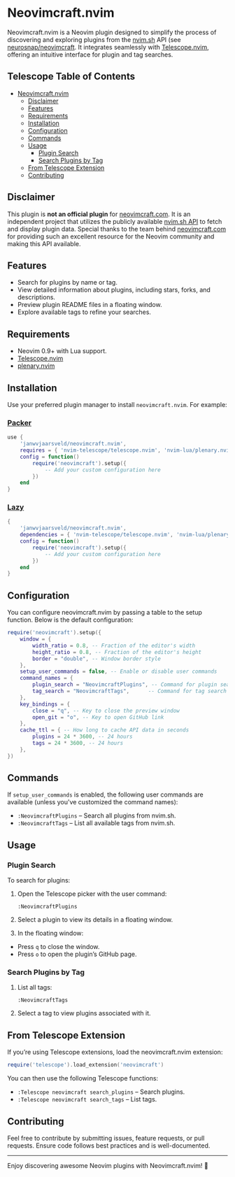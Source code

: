 # Neovimcraft.nvim

Neovimcraft.nvim is a Neovim plugin designed to simplify the process of
discovering and exploring plugins from the [nvim.sh](https://nvim.sh) API
(see [neurosnap/neovimcraft](https://github.com/neurosnap/neovimcraft). It integrates
seamlessly with [Telescope.nvim](https://github.com/nvim-telescope/telescope.nvim),
offering an intuitive interface for plugin and tag searches.

## Telescope Table of Contents

<!--toc:start-->

- [Neovimcraft.nvim](#neovimcraftnvim)
  - [Disclaimer](#disclaimer)
  - [Features](#features)
  - [Requirements](#requirements)
  - [Installation](#installation)
  - [Configuration](#configuration)
  - [Commands](#commands)
  - [Usage](#usage)
    - [Plugin Search](#plugin-search)
    - [Search Plugins by Tag](#search-plugins-by-tag)
  - [From Telescope Extension](#from-telescope-extension)
  - [Contributing](#contributing)
  <!--toc:end-->

## Disclaimer

This plugin is **not an official plugin** for [neovimcraft.com](https://neovimcraft.com).
It is an independent project that utilizes the publicly available [nvim.sh API](https://nvim.sh)
to fetch and display plugin data.
Special thanks to the team behind [neovimcraft.com](https://neovimcraft.com)
for providing such an excellent resource for the Neovim community and making
this API available.

## Features

- Search for plugins by name or tag.
- View detailed information about plugins, including stars, forks, and descriptions.
- Preview plugin README files in a floating window.
- Explore available tags to refine your searches.

## Requirements

- Neovim 0.9+ with Lua support.
- [Telescope.nvim](https://github.com/nvim-telescope/telescope.nvim)
- [plenary.nvim](https://github.com/nvim-lua/plenary.nvim)

## Installation

Use your preferred plugin manager to install `neovimcraft.nvim`. For example:

### [Packer](https://github.com/wbthomason/packer.nvim)

```lua
use {
    'janwvjaarsveld/neovimcraft.nvim',
    requires = { 'nvim-telescope/telescope.nvim', 'nvim-lua/plenary.nvim' },
    config = function()
        require('neovimcraft').setup({
            -- Add your custom configuration here
        })
    end
}
```

### [Lazy](https://github.com/folke/lazy.nvim)

```lua
{
    'janwvjaarsveld/neovimcraft.nvim',
    dependencies = { 'nvim-telescope/telescope.nvim', 'nvim-lua/plenary.nvim' },
    config = function()
        require('neovimcraft').setup({
            -- Add your custom configuration here
        })
    end
}
```

## Configuration

You can configure neovimcraft.nvim by passing a table to the setup function.
Below is the default configuration:

```lua
require('neovimcraft').setup({
    window = {
        width_ratio = 0.8, -- Fraction of the editor's width
        height_ratio = 0.8, -- Fraction of the editor's height
        border = "double", -- Window border style
    },
    setup_user_commands = false, -- Enable or disable user commands
    command_names = {
        plugin_search = "NeovimcraftPlugins", -- Command for plugin search
        tag_search = "NeovimcraftTags",      -- Command for tag search
    },
    key_bindings = {
        close = "q", -- Key to close the preview window
        open_git = "o", -- Key to open GitHub link
    },
    cache_ttl = { -- How long to cache API data in seconds
        plugins = 24 * 3600, -- 24 hours
        tags = 24 * 3600, -- 24 hours
    },
})
```

## Commands

If `setup_user_commands` is enabled, the following user commands are available
(unless you've customized the command names):

- `:NeovimcraftPlugins` – Search all plugins from nvim.sh.
- `:NeovimcraftTags` – List all available tags from nvim.sh.

## Usage

### Plugin Search

To search for plugins:

1. Open the Telescope picker with the user command:

   ```vim
   :NeovimcraftPlugins
   ```

2. Select a plugin to view its details in a floating window.
3. In the floating window:

- Press `q` to close the window.
- Press `o` to open the plugin’s GitHub page.

### Search Plugins by Tag

1. List all tags:

   ```vim
   :NeovimcraftTags
   ```

2. Select a tag to view plugins associated with it.

## From Telescope Extension

If you’re using Telescope extensions, load the neovimcraft.nvim extension:

```lua
require('telescope').load_extension('neovimcraft')
```

You can then use the following Telescope functions:

- `:Telescope neovimcraft search_plugins` – Search plugins.
- `:Telescope neovimcraft search_tags` – List tags.

## Contributing

Feel free to contribute by submitting issues, feature requests, or pull
requests. Ensure code follows best practices and is well-documented.

---

Enjoy discovering awesome Neovim plugins with Neovimcraft.nvim! 🚀
